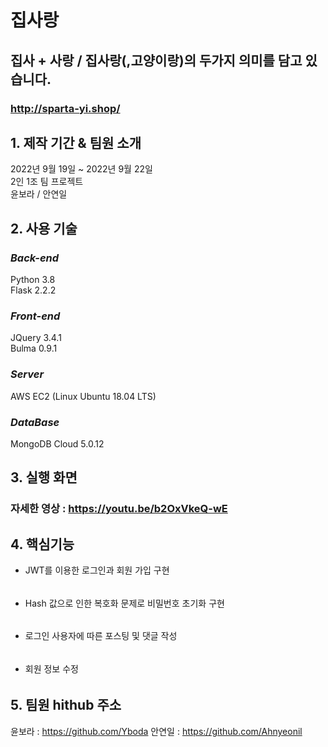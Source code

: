 

# 집사랑
## 집사 + 사랑 / 집사랑(,고양이랑)의 두가지 의미를 담고 있습니다.
### http://sparta-yi.shop/


## 1. 제작 기간 & 팀원 소개

2022년 9월 19일 ~ 2022년 9월 22일  
2인 1조 팀 프로젝트  
윤보라 / 안연일


## 2. 사용 기술

### _**Back-end**_  

Python 3.8  
Flask 2.2.2  

### _**Front-end**_  

JQuery 3.4.1  
Bulma 0.9.1  

### _**Server**_  

AWS EC2 (Linux Ubuntu 18.04 LTS)  

### **_DataBase_**

MongoDB Cloud 5.0.12


## 3. 실행 화면  



### 자세한 영상 : https://youtu.be/b2OxVkeQ-wE

## 4. 핵심기능  

- JWT를 이용한 로그인과 회원 가입 구현  
######
- Hash 값으로 인한 복호화 문제로 비밀번호 초기화 구현
######
- 로그인 사용자에 따른 포스팅 및 댓글 작성
######
- 회원 정보 수정
######


## 5. 팀원 hithub 주소

윤보라 : https://github.com/Yboda
안연일 : https://github.com/Ahnyeonil
